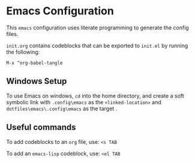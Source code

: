 # Emacs Configuration

This `emacs` configuration uses literate programming to generate the config files.

`init.org` contains codeblocks that can be exported to `init.el` by running the following:

```emacs
M-x ^org-babel-tangle
```

## Windows Setup
To use Emacs on windows, `cd` into the home directory, and create a soft symbolic link with `.config\emacs` as the `<linked-location>` and `dotfiles\emacs\.config\emacs` as the target <directory-location>.

## Useful commands
To add codeblocks to an `org` file, use: 
```<s TAB```

To add an `emacs-lisp` codeblock, use:
```<el TAB```
